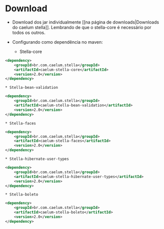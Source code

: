 # Download
  * Download dos jar individualmente [[na página de downloads|Downloads do caelum stella]]. Lembrando de que o stella-core é necessário por todos os outros.

  * Configurando como dependência no maven:
    * Stella-core
```xml
<dependency>
    <groupId>br.com.caelum.stella</groupId>
    <artifactId>caelum-stella-core</artifactId>
    <version>2.0</version>
</dependency>
```

    * Stella-bean-validation
```xml
<dependency>
    <groupId>br.com.caelum.stella</groupId>
    <artifactId>caelum-stella-bean-validation</artifactId>
    <version>2.0</version>
</dependency>
```

    * Stella-faces
```xml
<dependency>
    <groupId>br.com.caelum.stella</groupId>
    <artifactId>caelum-stella-faces</artifactId>
    <version>2.0</version>
</dependency>
```

    * Stella-hibernate-user-types
```xml
<dependency>
    <groupId>br.com.caelum.stella</groupId>
    <artifactId>caelum-stella-hibernate-user-types</artifactId>
    <version>2.0</version>
</dependency>
```

    * Stella-boleto
```xml
<dependency>
    <groupId>br.com.caelum.stella</groupId>
    <artifactId>caelum-stella-boleto</artifactId>
    <version>2.0</version>
</dependency>
```